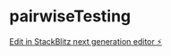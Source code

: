 # pairwiseTesting

[Edit in StackBlitz next generation editor ⚡️](https://stackblitz.com/~/github.com/janriis/pairwiseTesting)